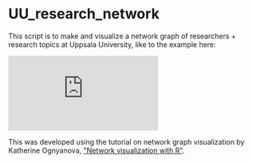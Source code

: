 # UU_research_network
This script is to make and visualize a network graph of researchers + research topics at Uppsala University, like to the example here:

![IEG network](https://github.com/bobmuscarella/Images/UU_research_network/IEG_network_ex1.pdf "IEG network")

This was developed using the tutorial on network graph visualization by Katherine Ognyanova, ["Network visualization with R"](https://kateto.net/).
